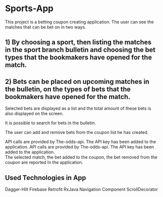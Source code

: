 # Sports-App

This project is a betting coupon creating application. The user can see the matches that can be bet on in two ways.
## 1) By choosing a sport, then listing the matches in the sport branch bulletin and choosing the bet types that the bookmakers have opened for the match.
## 2) Bets can be placed on upcoming matches in the bulletin, on the types of bets that the bookmakers have opened for the match.

Selected bets are displayed as a list and the total amount of these bets is also displayed on the screen.

It is possible to search for bets in the bulletin.

The user can add and remove bets from the coupon list he has created.

API calls are provided by The-odds-api. The API key has been added to the application. API calls are provided by The-odds-api. The API key has been added to the application.  
The selected match, the bet added to the coupon, the bet removed from the coupon are reported In the application.

## Used Technologies  in App
Dagger-Hilt
Firebase
Retrofit
RxJava
Navigation Component
ScrollDecorator
